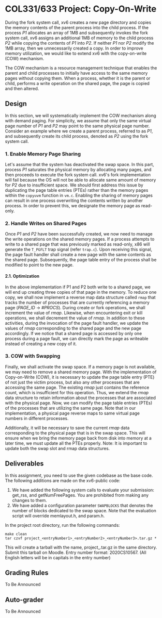 # COL331/633 Project: Copy-On-Write

During the fork system call, xv6 creates a new page directory and copies the memory contents of the parent process into the child process. If the process *P1* allocates an array of 1MB and subsequently invokes the fork system call, xv6 assigns an additional 1MB of memory to the child process *P2* while copying the contents of *P1* into *P2*. If neither *P1* nor *P2* modify the 1MB array, then we unnecessarily created a copy. In order to improve memory utilization, we would like to extend xv6 with the copy-on-write (COW) mechanism.

The COW mechanism is a resource management technique that enables the parent and child processes to initially have access to the same memory pages without copying them. When a process, whether it is the parent or child, performs a write operation on the shared page, the page is copied and then altered.

## Design
In this section, we will systematically implement the COW mechanism along with demand paging. For simplicity, we assume that only the same virtual page number of *P1* and *P2* may point to the same physical page number. Consider an example where we create a parent process, referred to as *P1*, and subsequently create its child process, denoted as *P2* using the fork system call.

### 1. Enable Memory Page Sharing
Let's assume that the system has deactivated the swap space. In this part, process *P1* saturates the physical memory by allocating many pages, and then proceeds to execute the fork system call. xv6's fork implementation will fail because the OS will not be able to allocate same amount of memory for *P2* due to insufficient space. We should first address this issue by duplicating the page table entries (PTEs) rather than the memory pages within the `copyuvm` function in `vm.c`. Enabling the sharing of memory pages can result in one process overwriting the contents written by another process. In order to prevent this, we designate the memory page as read-only.

### 2. Handle Writes on Shared Pages
Once *P1* and *P2* have been successfully created, we now need to manage the write operations on the shared memory pages. If a process attempts to write to a shared page that was previously marked as read-only, x86 will generate the `T_PGFLT` trap signal (refer `trap.c`). Upon receiving this signal, the page fault handler shall create a new page with the same contents as the shared page. Subsequently, the page table entry of the process shall be modified to point to the new page.

#### 2.1. Optimization
In the above implementation if P1 and P2 both write to a shared page, we will end up creating three copies of that page in the memory. To reduce one copy, we shall now implement a reverse map data structure called `rmap` that tracks the number of processes that are currently referencing a memory page (*PAGE_ID* &rarr; *#PROCS*). During create or fork operations, we shall increment the value of *rmap*. Likewise, when encountering exit or kill operations, we shall decrement the value of *rmap*. In addition to these activities, during the invocation of the page fault handler, we update the values of *rmap* corresponding to the shared page and the new page accordingly. If we notice that a shared page is accessed by only one process during a page fault, we can directly mark the page as writeable instead of creating a new copy of it.  

### 3. COW with Swapping
Finally, we shall activate the swap space. If a memory page is not available, we may need to remove a shared memory page. With the implementation of Copy-on-Write (COW), it is necessary to update the page table entry (PTE) of not just the victim process, but also any other processes that are accessing the same page. The existing *rmap* just contains the reference count, which is insufficient for this operation. Thus, we extend the *rmap* data structure to retain information about the processes that are associated with the physical page. Now, we can modify the page table entries (PTEs) of the processes that are utilizing the same page. Note that in our implementation, a physical page reverse maps to same virtual page numbers in different processes. 

Additionally, it will be necessary to save the current *rmap* data corresponding to the physical page that is in the swap space. This will ensure when we bring the memory page back from disk into memory at a later time, we must update all the PTEs properly. Note: It is important to update both the swap slot and rmap data structures.

 ## Deliverables
In this assignment, you need to use the given codebase as the base code. The following additions are made on the xv6-public code:
1. We have added the following system calls to evaluate your submission: get_rss, and getNumFreePages. You are prohibited from making any changes to them.
2. We have added a configuration parameter `SWAPBLOCKS` that denotes the number of blocks dedicated to the swap space. Note that the evaluation script will override memlayout.h, and param.h.

In the project root directory, run the following commands:
```
make clean
tar czvf project_<entryNumber1>_<entryNumber2>_<entryNumber3>.tar.gz *
```

This will create a tarball with the name, project_<entryNumber1>_<entryNumber2>_<entryNumber3>.tar.gz in the same directory. Submit this tarball on Moodle. Entry number format: 2020CS10567. (All English letters will be in capitals in the entry number)

## Grading Rules
To Be Announced

## Auto-grader
To Be Announced